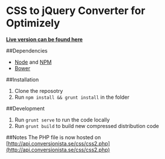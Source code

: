 CSS to jQuery Converter for Optimizely
=======================

__[Live version can be found here](conversionista.github.io/css-to-jquery-converter-for-optimizely.git)__

##Dependencies
- [Node](http://nodejs.org/) and [NPM](https://www.npmjs.com/)
- [Bower](http://bower.io/)

##Installation
1. Clone the reposotry
2. Run `npm install && grunt install` in the folder


##Development
1. Run `grunt serve` to run the code locally
2. Run `grunt build` to build new compressed distribution code


##Notes
The PHP file is now hosted on [http://api.conversionista.se/css/css2.php](http://api.conversionista.se/css/css2.php)

